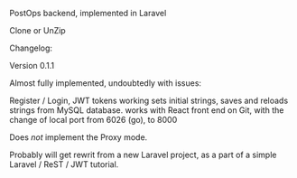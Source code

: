 PostOps backend, implemented in Laravel

Clone or UnZip

Changelog:

Version 0.1.1

Almost fully implemented, undoubtedly with issues:

Register / Login, JWT tokens working
sets initial strings, saves and reloads strings from MySQL database.
works with React front end on Git, with the change of local port from 6026 (go), to 8000

Does *not* implement the Proxy mode.

Probably will get rewrit from a new Laravel project, as a part of a simple Laravel / ReST / JWT tutorial.